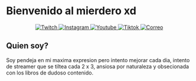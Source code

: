 
# Bienvenido al mierdero xd

<p align="center">
  <a href="https://twitch.com/suukibo_" target="_blank"> 
      <img alt="Twitch" src="https://img.shields.io/badge/Twitch-A327F5?style=for-the-badge&logo=twitch&logoColor=white" />
  </a>
  <a href="https://instagram.com/suukibo_/?hl=es" target="_black">
      <img alt="Instagram" src="https://img.shields.io/badge/instagram-F5279C?style=for-the-badge&logo=instagram&logoColor=white" />
  </a>  
  <a href="https://www.youtube.com/@Suukibo" target="_blank">
      <img alt="Youtube" src=" " />
  </a>
  <a href="https://www.tiktok.com/@suukibo_" target="_blank">
      <img alt="Tiktok" src=" " />
  </a>
  <a href="Suukibo:imsukichaaan@gmail.com">
      <img alt="Correo" src=" " />
  </a>
</p>

## Quien soy? 
Soy pendeja en mi maxima expresion pero intento mejorar cada dia, intento de streamer que se tiltea cada 2 x 3, ansiosa por naturaleza y obsecionada con los libros de dudoso contenido.
